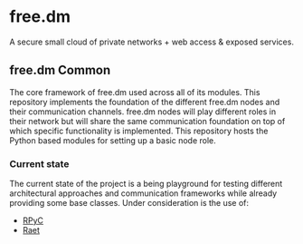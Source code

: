 # free.dm
A secure small cloud of private networks + web access & exposed services.

## free.dm Common
The core framework of free.dm used across all of its modules. 
This repository implements the foundation of the different free.dm nodes and their communication channels.
free.dm nodes will play different roles in their network but will share the same communication foundation on top of which specific functionality is implemented. This repository hosts the Python based modules for setting up a basic node role.

### Current state
The current state of the project is a being playground for testing different architectural approaches and communication frameworks while already providing some base classes. Under consideration is the use of:

* [RPyC](https://rpyc.readthedocs.io/en/latest/)
* [Raet](https://github.com/RaetProtocol/raet)